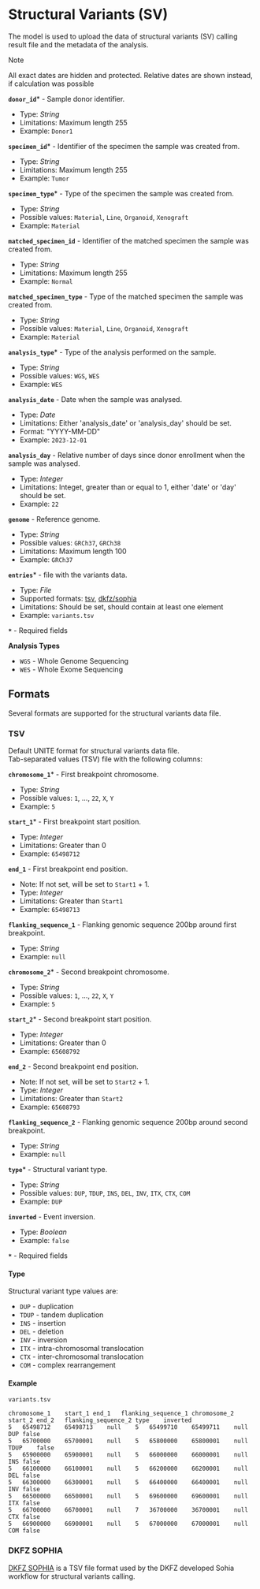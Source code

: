 # Structural Variants (SV)
The model is used to upload the data of structural variants (SV) calling result file and the metadata of the analysis.

> [!note]
> All exact dates are hidden and protected. Relative dates are shown instead, if calculation was possible

**`donor_id`*** - Sample donor identifier.
- Type: _String_
- Limitations: Maximum length 255
- Example: `Donor1`

**`specimen_id`*** - Identifier of the specimen the sample was created from.
- Type: _String_
- Limitations: Maximum length 255
- Example: `Tumor`

**`specimen_type`*** - Type of the specimen the sample was created from.
- Type: _String_
- Possible values: `Material`, `Line`, `Organoid`, `Xenograft`
- Example: `Material`

**`matched_specimen_id`** - Identifier of the matched specimen the sample was created from.
- Type: _String_
- Limitations: Maximum length 255
- Example: `Normal`

**`matched_specimen_type`** - Type of the matched specimen the sample was created from.
- Type: _String_
- Possible values: `Material`, `Line`, `Organoid`, `Xenograft`
- Example: `Material`

**`analysis_type`*** - Type of the analysis performed on the sample.
- Type: _String_
- Possible values: `WGS`, `WES`
- Example: `WES`

**`analysis_date`** - Date when the sample was analysed.
- Type: _Date_
- Limitations: Either 'analysis_date' or 'analysis_day' should be set.
- Format: "YYYY-MM-DD"
- Example: `2023-12-01`

**`analysis_day`** - Relative number of days since donor enrollment when the sample was analysed.
- Type: _Integer_
- Limitations: Integet, greater than or equal to 1, either 'date' or 'day' should be set.
- Example: `22`

**`genome`** - Reference genome.
- Type: _String_
- Possible values: `GRCh37`, `GRCh38`
- Limitations: Maximum length 100
- Example: `GRCh37`

**`entries`*** - file with the variants data.
- Type: _File_
- Supported formats: [tsv](#tsv), [dkfz/sophia](#dkfzsophia)
- Limitations: Should be set, should contain at least one element
- Example: `variants.tsv`

**`*`** - Required fields

**Analysis Types**
- `WGS` - Whole Genome Sequencing
- `WES` - Whole Exome Sequencing


## Formats
Several formats are supported for the structural variants data file.

### TSV
Default UNITE format for structural variants data file.  
Tab-separated values (TSV) file with the following columns:

**`chromosome_1`*** - First breakpoint chromosome.
- Type: _String_
- Possible values: `1`, ..., `22`, `X`, `Y`
- Example: `5`

**`start_1`*** - First breakpoint start position.
- Type: _Integer_
- Limitations: Greater than 0
- Example: `65498712`

**`end_1`** - First breakpoint end position.
- Note: If not set, will be set to `Start1` + 1.
- Type: _Integer_
- Limitations: Greater than `Start1`
- Example: `65498713`

**`flanking_sequence_1`** - Flanking genomic sequence 200bp around first breakpoint.
- Type: _String_
- Example: `null`

**`chromosome_2`*** - Second breakpoint chromosome.
- Type: _String_
- Possible values: `1`, ..., `22`, `X`, `Y`
- Example: `5`

**`start_2`*** - Second breakpoint start position.
- Type: _Integer_
- Limitations: Greater than 0
- Example: `65608792`

**`end_2`** - Second breakpoint end position.
- Note: If not set, will be set to `Start2` + 1.
- Type: _Integer_
- Limitations: Greater than `Start2`
- Example: `65608793`

**`flanking_sequence_2`** - Flanking genomic sequence 200bp around second breakpoint.
- Type: _String_
- Example: `null`

**`type`*** - Structural variant type.
- Type: _String_
- Possible values: `DUP`, `TDUP`, `INS`, `DEL`, `INV`, `ITX`, `CTX`, `COM`
- Example: `DUP`

**`inverted`** - Event inversion.
- Type: _Boolean_
- Example: `false`

**`*`** - Required fields

#### Type
Structural variant type values are:
- `DUP` - duplication
- `TDUP` - tandem duplication
- `INS` - insertion
- `DEL` - deletion
- `INV` - inversion
- `ITX` - intra-chromosomal translocation
- `CTX` - inter-chromosomal translocation
- `COM` - complex rearrangement

#### Example
`variants.tsv`
```tsv
chromosome_1	start_1	end_1	flanking_sequence_1	chromosome_2	start_2	end_2	flanking_sequence_2	type	inverted
5	65498712	65498713	null	5	65499710	65499711	null	DUP	false
5	65700000	65700001	null	5	65800000	65800001	null	TDUP	false
5	65900000	65900001	null	5	66000000	66000001	null	INS	false
5	66100000	66100001	null	5	66200000	66200001	null	DEL	false
5	66300000	66300001    null	5	66400000	66400001	null	INV	false
5	66500000	66500001	null	5	69600000    69600001	null	ITX	false
5	66700000	66700001	null	7   36700000	36700001	null	CTX	false
5	66900000	66900001	null	5	67000000	67000001	null	COM	false
```

### DKFZ SOPHIA
[DKFZ SOPHIA](https://github.com/DKFZ-ODCF/sophia) is a TSV file format used by the DKFZ developed Sohia workflow for structural variants calling.